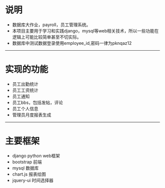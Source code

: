 # 说明

- 数据库大作业，payroll，员工管理系统。
- 本项目主要用于学习和实践django，mysql等web相关技术，所以一些功能在逻辑上可能比较简单甚至不切实际。
- 数据库中测试数据登录使用employee_id,密码一律为pknqaz12

----

# 实现的功能
- 员工出勤统计
- 员工工资统计
- 员工通知
- 员工bbs，包括发帖，评论
- 员工个人信息
- 管理员月度报表生成

---

# 主要框架

- django	python web框架
- bootstrap	前端
- mysql	数据库
- chart.js	报表绘图
- jquery-ui	时间选择器